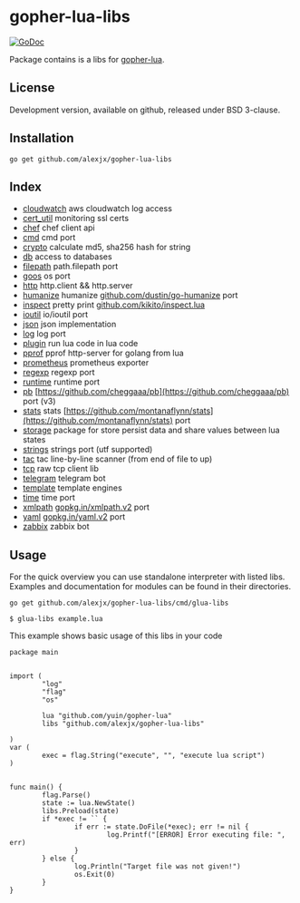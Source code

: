# gopher-lua-libs
[![GoDoc](https://godoc.org/github.com/alexjx/gopher-lua-libs?status.svg)](https://godoc.org/github.com/alexjx/gopher-lua-libs)


Package contains is a libs for [gopher-lua](https://github.com/yuin/gopher-lua).

## License

Development version, available on github, released under BSD 3-clause.

## Installation

```
go get github.com/alexjx/gopher-lua-libs
```

## Index

* [cloudwatch](/aws/cloudwatch) aws cloudwatch log access
* [cert_util](/cert_util) monitoring ssl certs
* [chef](/chef) chef client api
* [cmd](/cmd) cmd port
* [crypto](/crypto) calculate md5, sha256 hash for string
* [db](/db) access to databases
* [filepath](/filepath) path.filepath port
* [goos](/goos) os port
* [http](/http) http.client && http.server
* [humanize](/humanize) humanize [github.com/dustin/go-humanize](https://github.com/dustin/go-humanize) port
* [inspect](/inspect) pretty print [github.com/kikito/inspect.lua](https://github.com/kikito/inspect.lua)
* [ioutil](/ioutil) io/ioutil port
* [json](/json) json implementation
* [log](/log) log port
* [plugin](/plugin) run lua code in lua code
* [pprof](/pprof) pprof http-server for golang from lua
* [prometheus](/prometheus/client) prometheus exporter
* [regexp](/regexp) regexp port
* [runtime](/runtime) runtime port
* [pb](/pb) [https://github.com/cheggaaa/pb](https://github.com/cheggaaa/pb) port (v3)
* [stats](/stats) stats [https://github.com/montanaflynn/stats](https://github.com/montanaflynn/stats) port
* [storage](/storage) package for store persist data and share values between lua states
* [strings](/strings) strings port (utf supported)
* [tac](/tac) tac line-by-line scanner (from end of file to up)
* [tcp](/tcp) raw tcp client lib
* [telegram](/telegram) telegram bot
* [template](/template) template engines
* [time](/time) time port
* [xmlpath](/xmlpath) [gopkg.in/xmlpath.v2](https://gopkg.in/xmlpath.v2) port
* [yaml](/yaml) [gopkg.in/yaml.v2](https://gopkg.in/yaml.v2) port
* [zabbix](/zabbix) zabbix bot


## Usage

For the quick overview you can use standalone interpreter with listed libs. Examples and documentation for modules can be found in their directories.
```
go get github.com/alexjx/gopher-lua-libs/cmd/glua-libs

$ glua-libs example.lua
```

This example shows basic usage of this libs in your code

```golang
package main


import (
        "log"
        "flag"
        "os"

        lua "github.com/yuin/gopher-lua"
        libs "github.com/alexjx/gopher-lua-libs"

)
var (
        exec = flag.String("execute", "", "execute lua script")
)


func main() {
        flag.Parse()
        state := lua.NewState()
        libs.Preload(state)
        if *exec != `` {
                if err := state.DoFile(*exec); err != nil {
                        log.Printf("[ERROR] Error executing file: ", err)
                }
        } else {
                log.Println("Target file was not given!")
                os.Exit(0)
        }
}


```
